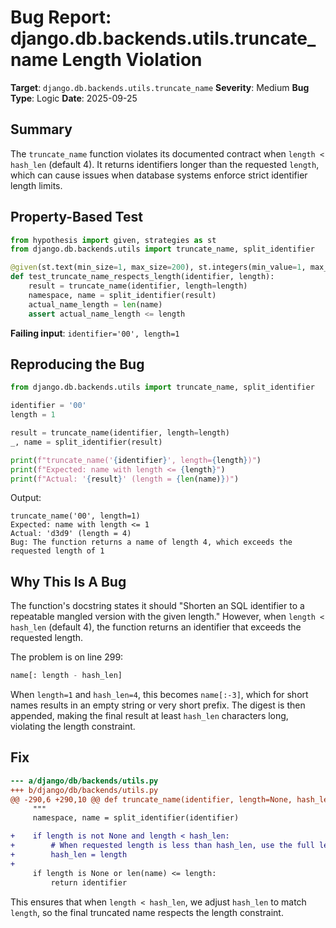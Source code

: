 # Bug Report: django.db.backends.utils.truncate_name Length Violation

**Target**: `django.db.backends.utils.truncate_name`
**Severity**: Medium
**Bug Type**: Logic
**Date**: 2025-09-25

## Summary

The `truncate_name` function violates its documented contract when `length < hash_len` (default 4). It returns identifiers longer than the requested `length`, which can cause issues when database systems enforce strict identifier length limits.

## Property-Based Test

```python
from hypothesis import given, strategies as st
from django.db.backends.utils import truncate_name, split_identifier

@given(st.text(min_size=1, max_size=200), st.integers(min_value=1, max_value=50))
def test_truncate_name_respects_length(identifier, length):
    result = truncate_name(identifier, length=length)
    namespace, name = split_identifier(result)
    actual_name_length = len(name)
    assert actual_name_length <= length
```

**Failing input**: `identifier='00', length=1`

## Reproducing the Bug

```python
from django.db.backends.utils import truncate_name, split_identifier

identifier = '00'
length = 1

result = truncate_name(identifier, length=length)
_, name = split_identifier(result)

print(f"truncate_name('{identifier}', length={length})")
print(f"Expected: name with length <= {length}")
print(f"Actual: '{result}' (length = {len(name)})")
```

Output:
```
truncate_name('00', length=1)
Expected: name with length <= 1
Actual: 'd3d9' (length = 4)
Bug: The function returns a name of length 4, which exceeds the requested length of 1
```

## Why This Is A Bug

The function's docstring states it should "Shorten an SQL identifier to a repeatable mangled version with the given length." However, when `length < hash_len` (default 4), the function returns an identifier that exceeds the requested length.

The problem is on line 299:
```python
name[: length - hash_len]
```

When `length=1` and `hash_len=4`, this becomes `name[:-3]`, which for short names results in an empty string or very short prefix. The digest is then appended, making the final result at least `hash_len` characters long, violating the length constraint.

## Fix

```diff
--- a/django/db/backends/utils.py
+++ b/django/db/backends/utils.py
@@ -290,6 +290,10 @@ def truncate_name(identifier, length=None, hash_len=4):
     """
     namespace, name = split_identifier(identifier)

+    if length is not None and length < hash_len:
+        # When requested length is less than hash_len, use the full length for hashing
+        hash_len = length
+
     if length is None or len(name) <= length:
         return identifier

```

This ensures that when `length < hash_len`, we adjust `hash_len` to match `length`, so the final truncated name respects the length constraint.